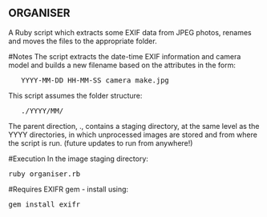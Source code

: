 ## ORGANISER
A Ruby script which extracts some EXIF data from JPEG photos, renames and moves the 
files to the appropriate folder.

#Notes
The script extracts the date-time EXIF information and camera model and builds a 
new filename based on the attributes in the form:

<pre>	YYYY-MM-DD HH-MM-SS camera_make.jpg</pre>

This script assumes the folder structure:

<pre>	./YYYY/MM/ </pre>

The parent direction, ., contains a staging directory, at the same level as the YYYY directories,
in which unprocessed images are stored and from where the script is run. (future updates to run from anywhere!)

#Execution
In the image staging directory:

<pre>ruby organiser.rb</pre>

#Requires
EXIFR gem - install using:

<pre>gem install exifr</pre>